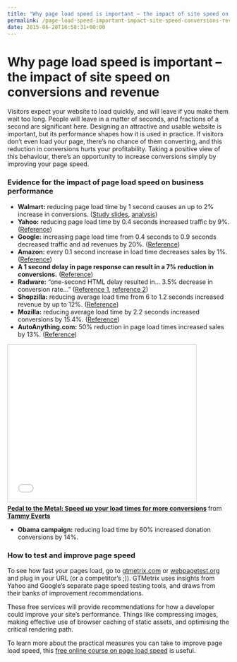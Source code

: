 ```yaml
---
title: "Why page load speed is important – the impact of site speed on conversions and revenue"
permalink: /page-load-speed-important-impact-site-speed-conversions-revenue
date: 2015-06-28T16:58:31+00:00
---
```


# Why page load speed is important – the impact of site speed on conversions and revenue

Visitors expect your website to load quickly, and will leave if you make them wait too long. People will leave in a matter of seconds, and fractions of a second are significant here. Designing an attractive and usable website is important, but its performance shapes how it is used in practice. If visitors don’t even load your page, there’s no chance of them converting, and this reduction in conversions hurts your profitability. Taking a positive view of this behaviour, there’s an opportunity to increase conversions simply by improving your page speed.

### Evidence for the impact of page load speed on business performance

- **Walmart:** reducing page load time by 1 second causes an up to 2% increase in conversions. ([Study slides](http://minus.com/msM8y8nyh), [analysis](http://www.webperformancetoday.com/2012/02/28/4-awesome-slides-showing-how-page-speed-correlates-to-business-metrics-at-walmart-com/))
- **Yahoo:** reducing page load time by 0.4 seconds increased traffic by 9%. ([Reference](http://www.sitepoint.com/page-speed-business-metrics))
- **Google:** increasing page load time from 0.4 seconds to 0.9 seconds decreased traffic and ad revenues by 20%. ([Reference](http://www.svennerberg.com/2008/12/page-load-times-vs-conversion-rates/))
- **Amazon:** every 0.1 second increase in load time decreases sales by 1%. ([Reference](http://www.svennerberg.com/2008/12/page-load-times-vs-conversion-rates/))
- **A 1 second delay in page response can result in a 7% reduction in conversions.** ([Reference](http://blog.kissmetrics.com/loading-time/))
- **Radware:** “one-second HTML delay resulted in… 3.5% decrease in conversion rate…” ([Reference 1](http://www.webperformancetoday.com/2011/11/23/case-study-slow-page-load-mobile-business-metrics/), [reference 2](http://uxmag.com/articles/when-design-best-practices-become-performance-worst-practices))
- **Shopzilla:** reducing average load time from 6 to 1.2 seconds increased revenue by up to 12%. ([Reference](http://www.webperformancetoday.com/2011/11/23/case-study-slow-page-load-mobile-business-metrics/))
- **Mozilla:** reducing average load time by 2.2 seconds increased conversions by 15.4%. ([Reference](http://www.webperformancetoday.com/2011/11/23/case-study-slow-page-load-mobile-business-metrics/))
- **AutoAnything.com:** 50% reduction in page load times increased sales by 13%. ([Reference](http://www.webperformancetoday.com/2011/11/23/case-study-slow-page-load-mobile-business-metrics/))

<iframe title="Pedal to the Metal: Speed up your load times for more conversions" src="Why%20page%20load%20speed%20is%20important%20%E2%80%93%20the%20impact%20of%20site%20speed%20on%20conversions%20and%20revenue%20%E2%80%93%20Martin%20Lugton_files/qEbNWeTCp5AC54.htm" width="427" height="356" frameborder="0" marginwidth="0" marginheight="0" scrolling="no" style="border:1px solid #CCC; border-width:1px; margin-bottom:5px; max-width: 100%;" allowfullscreen=""> </iframe>

<div style="margin-bottom:5px"> <strong> <a href="https://www.slideshare.net/tammyeverts/pedal-to-the-metal-speed-up-your-load-times-for-more-conversions" title="Pedal to the Metal: Speed up your load times for more conversions" target="_blank">Pedal to the Metal: Speed up your load times for more conversions</a> </strong> from <strong><a href="https://www.slideshare.net/tammyeverts" target="_blank">Tammy Everts</a></strong> </div>

- **Obama campaign:** reducing load time by 60% increased donation conversions by 14%.

### How to test and improve page speed

To see how fast your pages load, go to [gtmetrix.com](http://gtmetrix.com/) or [webpagetest.org](http://www.webpagetest.org/) and plug in your URL (or a competitor’s ;)). GTMetrix uses insights from Yahoo and Google’s separate page speed testing tools, and draws from their banks of improvement recommendations.

These free services will provide recommendations for how a developer could improve your site’s performance. Things like compressing images, making effective use of browser caching of static assets, and optimising the critical rendering path.

To learn more about the practical measures you can take to improve page load speed, this [free online course on page load speed](https://www.udacity.com/course/website-performance-optimization--ud884) is useful.
